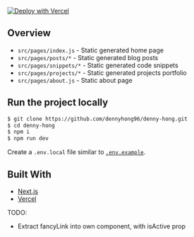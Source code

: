 [![Deploy with Vercel](https://vercel.com/button)](https://vercel.com/new/git/external?repository-url=https://github.com/dennyhong96/denny-hong)

## Overview

- `src/pages/index.js` - Static generated home page
- `src/pages/posts/*` - Static generated blog posts
- `src/pages/snippets/*` - Static generated code snippets
- `src/pages/projects/*` - Static generated projects portfolio
- `src/pages/about.js` - Static about page

## Run the project locally

```bash
$ git clone https://github.com/dennyhong96/denny-hong.git
$ cd denny-hong
$ npm i
$ npm run dev
```

Create a `.env.local` file similar to [`.env.example`](.env.example).

## Built With

- [Next.js](https://nextjs.org/)
- [Vercel](https://vercel.com)

TODO:

- Extract fancyLink into own component, with isActive prop
